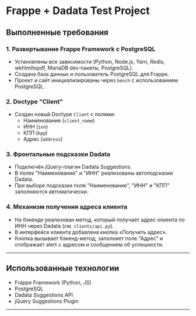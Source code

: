 # Frappe + Dadata Test Project

## Выполненные требования

### 1. Развертывание Frappe Framework с PostgreSQL
- Установлены все зависимости (Python, Node.js, Yarn, Redis, wkhtmltopdf, MariaDB dev-пакеты, PostgreSQL).
- Создана база данных и пользователь PostgreSQL для Frappe.
- Проект и сайт инициализированы через `bench` с использованием PostgreSQL.

### 2. Doctype "Client"
- Создан новый Doctype `Client` с полями:
  - Наименование (`client_name`)
  - ИНН (`inn`)
  - КПП (`kpp`)
  - Адрес (`address`)

### 3. Фронтальные подсказки Dadata
- Подключён jQuery-плагин Dadata Suggestions.
- В полях "Наименование" и "ИНН" реализованы автоподсказки Dadata.
- При выборе подсказки поля "Наименование", "ИНН" и "КПП" заполняются автоматически.

### 4. Механизм получения адреса клиента
- На бэкенде реализован метод, который получает адрес клиента по ИНН через Dadata (см. `clients/api.py`).
- В интерфейсе клиента добавлена кнопка «Получить адрес».
- Кнопка вызывает бэкенд-метод, заполняет поле "Адрес" и отображает alert с адресом и сообщением об успешности.

---

## Использованные технологии
- Frappe Framework (Python, JS)
- PostgreSQL
- Dadata Suggestions API
- jQuery Suggestions Plugin

---


